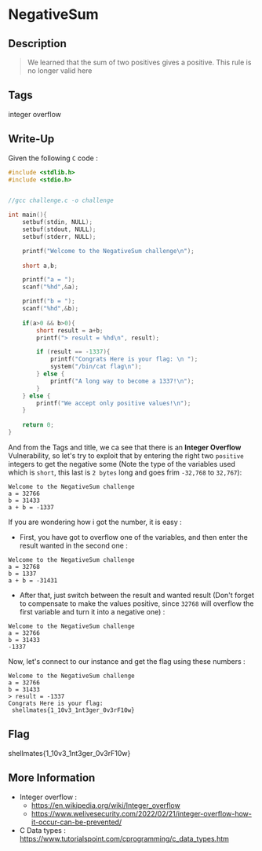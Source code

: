 # NegativeSum 

## Description

> We learned that the sum of two positives gives a positive. This rule is no longer valid here

## Tags

integer overflow

## Write-Up

Given the following `C` code :

```c
#include <stdlib.h>
#include <stdio.h>


//gcc challenge.c -o challenge

int main(){
    setbuf(stdin, NULL);
    setbuf(stdout, NULL);
    setbuf(stderr, NULL);

    printf("Welcome to the NegativeSum challenge\n");
    
    short a,b;

    printf("a = ");
    scanf("%hd",&a);

    printf("b = ");
    scanf("%hd",&b);
    
    if(a>0 && b>0){
        short result = a+b;
        printf("> result = %hd\n", result);

        if (result == -1337){
            printf("Congrats Here is your flag: \n ");
            system("/bin/cat flag\n");
        } else {
            printf("A long way to become a 1337!\n");
        }
    } else {
        printf("We accept only positive values!\n");
    }
    
    return 0;
}
```

And from the Tags and title, we ca see that there is an **Integer Overflow** Vulnerability, so let's try to exploit that by entering the right two `positive` integers to get the negative some (Note the type of the variables used which is `short`, this last is `2 bytes` long and goes frim `-32,768` to `32,767`):

```
Welcome to the NegativeSum challenge
a = 32766
b = 31433
a + b = -1337
```

If you are wondering how i got the number, it is easy :

 - First, you have got to overflow one of the variables, and then enter the result wanted in the second one :

```
Welcome to the NegativeSum challenge
a = 32768
b = 1337
a + b = -31431
```

 - After that, just switch between the result and wanted result (Don't forget to compensate to make the values positive, since `32768` will overflow the first variable and turn it into a negative one) :

```
Welcome to the NegativeSum challenge
a = 32766
b = 31433
-1337
```

Now, let's connect to our instance and get the flag using these numbers :

```
Welcome to the NegativeSum challenge
a = 32766
b = 31433
> result = -1337
Congrats Here is your flag: 
 shellmates{1_10v3_1nt3ger_0v3rF10w}

```


## Flag

shellmates{1_10v3_1nt3ger_0v3rF10w}

## More Information

 - Integer overflow :
   - https://en.wikipedia.org/wiki/Integer_overflow
   - https://www.welivesecurity.com/2022/02/21/integer-overflow-how-it-occur-can-be-prevented/
 - C Data types : https://www.tutorialspoint.com/cprogramming/c_data_types.htm
